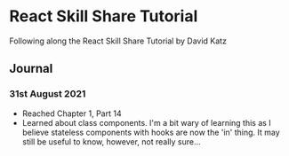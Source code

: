# React Skill Share Tutorial
Following along the React Skill Share Tutorial by David Katz

## Journal

### 31st August 2021
* Reached Chapter 1, Part 14
* Learned about class components. I'm a bit wary of learning this as I believe stateless components with hooks are now the 'in' thing. It may still be useful to know, however, not really sure...